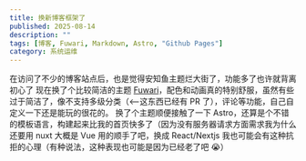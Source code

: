 ```yaml
---
title: 换新博客框架了
published: 2025-08-14
description: ""
tags: [博客, Fuwari, Markdown, Astro, "Github Pages"]
category: 系统运维
---
```


在访问了不少的博客站点后，也是觉得安知鱼主题烂大街了，功能多了也许就背离初心了
现在换了个比较简洁的主题 [Fuwari](https://github.com/saicaca/fuwari)，配色和动画真的特别舒服，虽然有些过于简洁了，像不支持多级分类（<--这东西已经有 PR 了），评论等功能，自己自定义一下还是能玩的很花的。
换了个主题顺便接触了一下 Astro，还算是个不错的模板语言，构建起来比我的首页快多了（因为没有服务器请求方面需求我为什么还要用 nuxt
大概是 Vue 用的顺手了吧，换成 React/Nextjs 我也可能会有这种抗拒的心理（有种说法，这种表现也可能是因为已经老了吧 😭）
